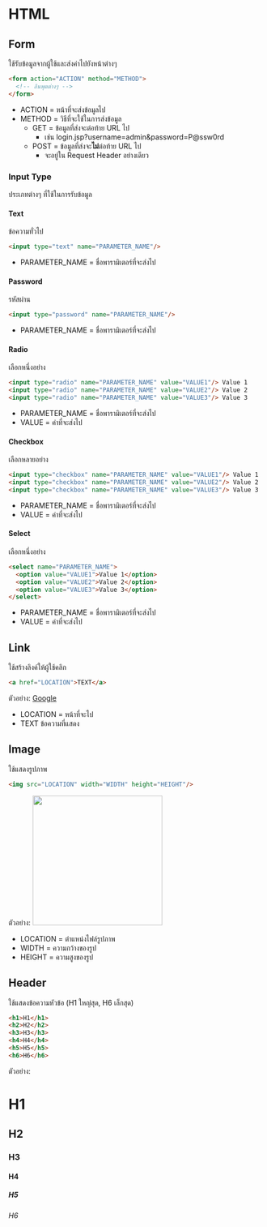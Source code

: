 # HTML

## Form
ใช้รับข้อมูลจากผู้ใช้และส่งค่าไปยังหน้าต่างๆ

```html
<form action="ACTION" method="METHOD">
  <!-- อินพุตต่างๆ -->
</form>
```

- ACTION = หน้าที่จะส่งข้อมูลไป
- METHOD = วิธีที่จะใช้ในการส่งข้อมูล
  - GET = ข้อมูลที่ส่งจะต่อท้าย URL ไป
    - เช่น login.jsp?username=admin&password=P@ssw0rd
  - POST = ข้อมูลที่ส่งจะ**ไม่**ต่อท้าย URL ไป
    - จะอยู่ใน Request Header อย่างเดียว

### Input Type
ประเภทต่างๆ ที่ใช้ในการรับข้อมูล

#### Text
ข้อความทั่วไป

```html
<input type="text" name="PARAMETER_NAME"/>
```

- PARAMETER_NAME = ชื่อพารามิเตอร์ที่จะส่งไป

#### Password
รหัสผ่าน

```html
<input type="password" name="PARAMETER_NAME"/>
```

- PARAMETER_NAME = ชื่อพารามิเตอร์ที่จะส่งไป

#### Radio
เลือกหนึ่งอย่าง

```html
<input type="radio" name="PARAMETER_NAME" value="VALUE1"/> Value 1
<input type="radio" name="PARAMETER_NAME" value="VALUE2"/> Value 2
<input type="radio" name="PARAMETER_NAME" value="VALUE3"/> Value 3
```

- PARAMETER_NAME = ชื่อพารามิเตอร์ที่จะส่งไป
- VALUE = ค่าที่จะส่งไป

#### Checkbox
เลือกหลายอย่าง

```html
<input type="checkbox" name="PARAMETER_NAME" value="VALUE1"/> Value 1
<input type="checkbox" name="PARAMETER_NAME" value="VALUE2"/> Value 2
<input type="checkbox" name="PARAMETER_NAME" value="VALUE3"/> Value 3
```

- PARAMETER_NAME = ชื่อพารามิเตอร์ที่จะส่งไป
- VALUE = ค่าที่จะส่งไป

#### Select
เลือกหนึ่งอย่าง

```html
<select name="PARAMETER_NAME">
  <option value="VALUE1">Value 1</option>
  <option value="VALUE2">Value 2</option>
  <option value="VALUE3">Value 3</option>
</select>
```

- PARAMETER_NAME = ชื่อพารามิเตอร์ที่จะส่งไป
- VALUE = ค่าที่จะส่งไป

## Link
ใช้สร้างลิงค์ให้ผู้ใช้คลิก

```html
<a href="LOCATION">TEXT</a>
```

ตัวอย่าง:
<a href="http://www.google.com/">Google</a>

- LOCATION = หน้าที่จะไป
- TEXT ข้อความที่แสดง

## Image
ใช้แสดงรูปภาพ

```html
<img src="LOCATION" width="WIDTH" height="HEIGHT"/>
```

ตัวอย่าง:
<img src="https://uploads.github.com/raw/github/media/master/octocats/octocat.png" width="256" height="256"/>

- LOCATION = ตำแหน่งไฟล์รูปภาพ
- WIDTH = ความกว้างของรูป
- HEIGHT = ความสูงของรูป

## Header
ใช้แสดงข้อความหัวข้อ (H1 ใหญ่สุด, H6 เล็กสุด)

```html
<h1>H1</h1>
<h2>H2</h2>
<h3>H3</h3>
<h4>H4</h4>
<h5>H5</h5>
<h6>H6</h6>
```

ตัวอย่าง:
<h1>H1</h1>
<h2>H2</h2>
<h3>H3</h3>
<h4>H4</h4>
<h5>H5</h5>
<h6>H6</h6>

